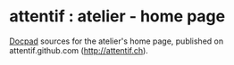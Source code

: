 # attentif : atelier - home page

[Docpad](https://github.com/bevry/docpad) sources for the atelier's home page, published on attentif.github.com (http://attentif.ch).